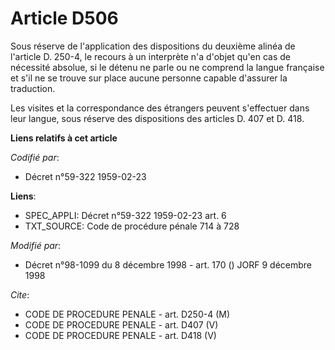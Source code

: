 # Article D506

Sous réserve de l'application des dispositions du deuxième alinéa de l'article D. 250-4, le recours à un interprète n'a
d'objet qu'en cas de nécessité absolue, si le détenu ne parle ou ne comprend la langue française et s'il ne se trouve sur
place aucune personne capable d'assurer la traduction.

Les visites et la correspondance des étrangers peuvent s'effectuer dans leur langue, sous réserve des dispositions des
articles D. 407 et D. 418.

**Liens relatifs à cet article**

_Codifié par_:

  - Décret n°59-322 1959-02-23

**Liens**:

  - SPEC_APPLI: Décret n°59-322 1959-02-23 art. 6
  - TXT_SOURCE: Code de procédure pénale 714 à 728

_Modifié par_:

  - Décret n°98-1099 du 8 décembre 1998 - art. 170 () JORF 9 décembre 1998

_Cite_:

  - CODE DE PROCEDURE PENALE - art. D250-4 (M)
  - CODE DE PROCEDURE PENALE - art. D407 (V)
  - CODE DE PROCEDURE PENALE - art. D418 (V)
